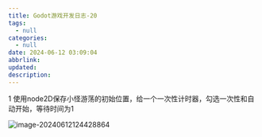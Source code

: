 ```yaml
---
title: Godot游戏开发日志-20
tags:
  - null
categories:
  - null
date: 2024-06-12 03:09:04
abbrlink:
updated:
description:
---
```


1 使用node2D保存小怪游荡的初始位置，给一个一次性计时器，勾选一次性和自动开始，等待时间为1

![image-20240612124428864](https://blog-resources.this0.com/image/202406121244118.png?x-oss-process=style/this0-blog)
